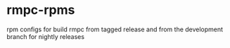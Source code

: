 # rmpc-rpms
rpm configs for build rmpc from tagged release and from the development branch for nightly releases
